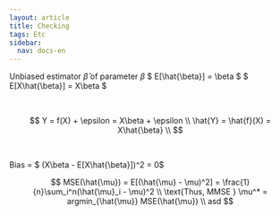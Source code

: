 ```yaml
---
layout: article
title: Checking
tags: Etc
sidebar:
  nav: docs-en
---
```


Unbiased estimator $\hat{\beta}$ of parameter $\beta$
$ E[\hat{\beta}] = \beta $
$ E[X\hat{\beta}] = X\beta $

<br>

$$
Y = f(X) + \epsilon = X\beta + \epsilon \\
\hat{Y} = \hat{f}(X) = X\hat{\beta} \\
$$

<br>

Bias = $ (X\beta - E[X\hat{\beta}])^2 = 0$


$$
MSE(\hat{\mu}) = E[(\hat{\mu} - \mu)^2] = \frac{1}{n}\sum_i^n(\hat{\mu}_i - \mu)^2 \\
\text{Thus, MMSE } \mu^* = argmin_{\hat{\mu}} MSE(\hat{\mu}) \\
asd
$$
